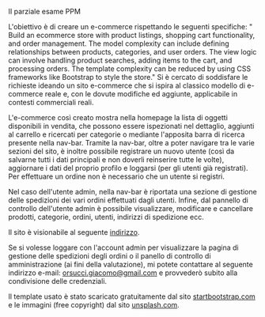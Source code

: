II parziale esame PPM

L'obiettivo è di creare un e-commerce rispettando le seguenti specifiche: " Build an ecommerce store with product listings, shopping cart
functionality, and order management. The model complexity can include defining relationships
between products, categories, and user orders. The view logic can involve handling product
searches, adding items to the cart, and processing orders. The template complexity can be
reduced by using CSS frameworks like Bootstrap to style the store." 
Si è cercato di soddisfare le richieste ideando un sito e-commerce che si ispira al classico modello di e-commerce reale e, con le dovute modifiche ed aggiunte, applicabile
in contesti commerciali reali.

L'e-commerce così creato mostra nella homepage la lista di oggetti disponibili in vendita, che possono essere ispezionati nel dettaglio, aggiunti al carrello e ricercati per categorie o mediante 
l'apposita barra di ricerca presente nella nav-bar. Tramite la nav-bar, oltre a poter navigare tra le varie sezioni del sito, è inoltre possibile registrare un nuovo utente
(così da salvarne tutti i dati principali e non doverli reinserire tutte le volte), aggiornare i dati del proprio profilo e loggarsi (per gli utenti già registrati). Per effettuare un ordine
non è necessario che un utente si registri.

Nel caso dell'utente admin, nella nav-bar è riportata una sezione di gestione delle spedizioni dei vari ordini effettuati dagli utenti.
Infine, dal pannello di controllo dell'utente admin è possibile visualizzare, modificare e cancellare prodotti, categorie, ordini, utenti, indirizzi di spedizione ecc.

Il sito è visionabile al seguente [indirizzo](https://ppm-backend-production-d5b0.up.railway.app/).

Se si volesse loggare con l'account admin per visualizzare la pagina di gestione delle spedizioni degli ordini o il panello di controllo di amministrazione 
(ai fini della valutazione), mi potete contattare al seguente indirizzo e-mail: orsucci.giacomo@gmail.com e provvederò subito alla condivisione delle credenziali.

Il template usato è stato scaricato gratuitamente dal sito [startbootstrap.com](https://startbootstrap.com/) e le immagini (free copyright) dal sito [unsplash.com](https://unsplash.com/it/images).


